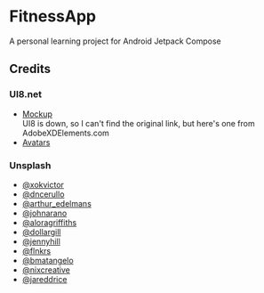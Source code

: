 # FitnessApp
A personal learning project for Android Jetpack Compose

## Credits

### UI8.net
* [Mockup](https://adobexdelements.com/fitness-mobile-app-ui-kit/)  
UI8 is down, so I can't find the original link, but here's one from AdobeXDElements.com 
* [Avatars](https://ui8.net/pigment-store-804a8d/products/60-unique-avatars)

### Unsplash
* [@xokvictor](https://unsplash.com/@xokvictor)
* [@dncerullo](https://unsplash.com/@dncerullo)
* [@arthur_edelmans](https://unsplash.com/@arthur_edelmans)
* [@johnarano](https://unsplash.com/@johnarano)
* [@aloragriffiths](https://unsplash.com/@aloragriffiths)
* [@dollargill](https://unsplash.com/@dollargill)
* [@jennyhill](https://unsplash.com/@jennyhill)
* [@flnkrs](https://unsplash.com/@flnkrs)
* [@bmatangelo](https://unsplash.com/@bmatangelo)
* [@nixcreative](https://unsplash.com/@nixcreative)
* [@jareddrice](https://unsplash.com/@jareddrice)